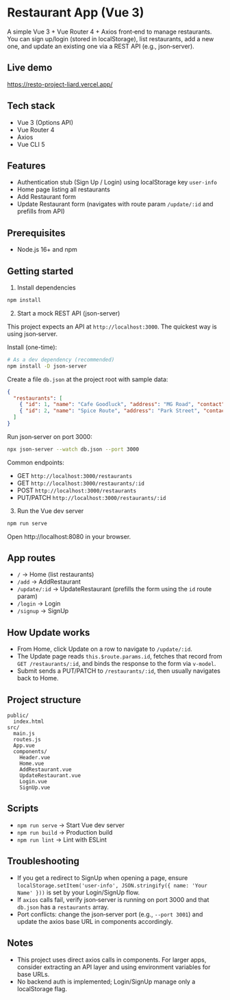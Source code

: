 # Restaurant App (Vue 3)

A simple Vue 3 + Vue Router 4 + Axios front‑end to manage restaurants. You can sign up/login (stored in localStorage), list restaurants, add a new one, and update an existing one via a REST API (e.g., json‑server).

## Live demo

https://resto-project-liard.vercel.app/

## Tech stack

- Vue 3 (Options API)
- Vue Router 4
- Axios
- Vue CLI 5

## Features

- Authentication stub (Sign Up / Login) using localStorage key `user-info`
- Home page listing all restaurants
- Add Restaurant form
- Update Restaurant form (navigates with route param `/update/:id` and prefills from API)

## Prerequisites

- Node.js 16+ and npm

## Getting started

1) Install dependencies

```bash
npm install
```

2) Start a mock REST API (json-server)

This project expects an API at `http://localhost:3000`. The quickest way is using json‑server.

Install (one-time):

```bash
# As a dev dependency (recommended)
npm install -D json-server
```

Create a file `db.json` at the project root with sample data:

```json
{
  "restaurants": [
    { "id": 1, "name": "Cafe Goodluck", "address": "MG Road", "contact": "+91-9999999999" },
    { "id": 2, "name": "Spice Route", "address": "Park Street", "contact": "+91-8888888888" }
  ]
}
```

Run json‑server on port 3000:

```bash
npx json-server --watch db.json --port 3000
```

Common endpoints:

- GET `http://localhost:3000/restaurants`
- GET `http://localhost:3000/restaurants/:id`
- POST `http://localhost:3000/restaurants`
- PUT/PATCH `http://localhost:3000/restaurants/:id`

3) Run the Vue dev server

```bash
npm run serve
```

Open http://localhost:8080 in your browser.

## App routes

- `/` → Home (list restaurants)
- `/add` → AddRestaurant
- `/update/:id` → UpdateRestaurant (prefills the form using the `id` route param)
- `/login` → Login
- `/signup` → SignUp

## How Update works

- From Home, click Update on a row to navigate to `/update/:id`.
- The Update page reads `this.$route.params.id`, fetches that record from `GET /restaurants/:id`, and binds the response to the form via `v-model`.
- Submit sends a PUT/PATCH to `/restaurants/:id`, then usually navigates back to Home.

## Project structure

```
public/
  index.html
src/
  main.js
  routes.js
  App.vue
  components/
    Header.vue
    Home.vue
    AddRestaurant.vue
    UpdateRestaurant.vue
    Login.vue
    SignUp.vue
```

## Scripts

- `npm run serve` → Start Vue dev server
- `npm run build` → Production build
- `npm run lint` → Lint with ESLint

## Troubleshooting

- If you get a redirect to SignUp when opening a page, ensure `localStorage.setItem('user-info', JSON.stringify({ name: 'Your Name' }))` is set by your Login/SignUp flow.
- If `axios` calls fail, verify json‑server is running on port 3000 and that `db.json` has a `restaurants` array.
- Port conflicts: change the json‑server port (e.g., `--port 3001`) and update the axios base URL in components accordingly.

## Notes

- This project uses direct axios calls in components. For larger apps, consider extracting an API layer and using environment variables for base URLs.
- No backend auth is implemented; Login/SignUp manage only a localStorage flag.

